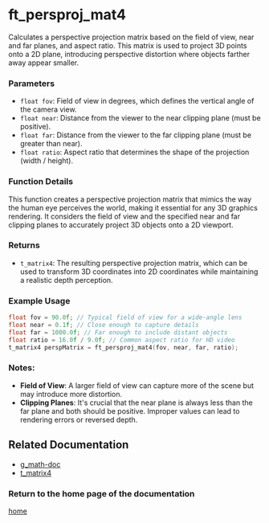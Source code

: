 # ft_persproj_mat4
Calculates a perspective projection matrix based on the field of view, near and far planes, and aspect ratio. This matrix is used to project 3D points onto a 2D plane, introducing perspective distortion where objects farther away appear smaller.

### Parameters
- `float fov`: Field of view in degrees, which defines the vertical angle of the camera view.
- `float near`: Distance from the viewer to the near clipping plane (must be positive).
- `float far`: Distance from the viewer to the far clipping plane (must be greater than near).
- `float ratio`: Aspect ratio that determines the shape of the projection (width / height).

### Function Details
This function creates a perspective projection matrix that mimics the way the human eye perceives the world, making it essential for any 3D graphics rendering. It considers the field of view and the specified near and far clipping planes to accurately project 3D objects onto a 2D viewport.

### Returns
- `t_matrix4`: The resulting perspective projection matrix, which can be used to transform 3D coordinates into 2D coordinates while maintaining a realistic depth perception.

### Example Usage
```c
float fov = 90.0f; // Typical field of view for a wide-angle lens
float near = 0.1f; // Close enough to capture details
float far = 1000.0f; // Far enough to include distant objects
float ratio = 16.0f / 9.0f; // Common aspect ratio for HD video
t_matrix4 perspMatrix = ft_persproj_mat4(fov, near, far, ratio);
```

### Notes:
- **Field of View**: A larger field of view can capture more of the scene but may introduce more distortion.
- **Clipping Planes**: It's crucial that the near plane is always less than the far plane and both should be positive. Improper values can lead to rendering errors or reversed depth.

## Related Documentation
- [g_math-doc](./g_math-doc.md)
- [t_matrix4](../matrix/matrix4/t_matrix4.md)

### Return to the home page of the documentation
[home](../home.md)
